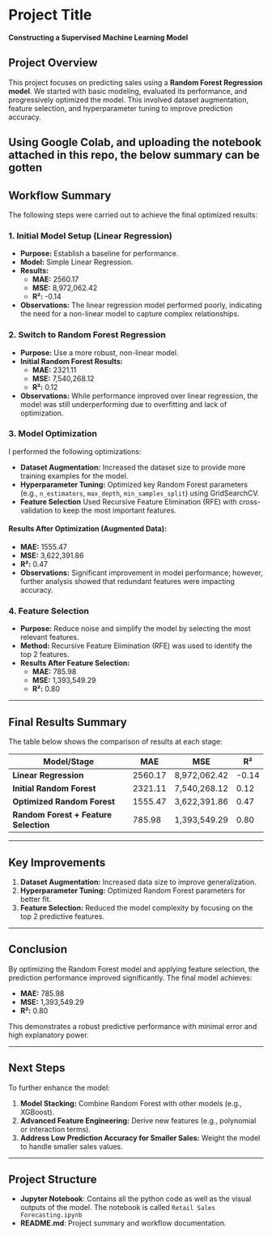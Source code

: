 # Project Title
**Constructing a Supervised Machine Learning Model**

## Project Overview
This project focuses on predicting sales using a **Random Forest Regression model**. We started with basic modeling, evaluated its performance, and progressively optimized the model. This involved dataset augmentation, feature selection, and hyperparameter tuning to improve prediction accuracy.

## Using Google Colab, and uploading the notebook attached in this repo, the below summary can be gotten

## Workflow Summary
The following steps were carried out to achieve the final optimized results:

### 1. **Initial Model Setup (Linear Regression)**
- **Purpose:** Establish a baseline for performance.
- **Model:** Simple Linear Regression.
- **Results:**
  - **MAE:** 2560.17
  - **MSE:** 8,972,062.42
  - **R²:** -0.14
- **Observations:** The linear regression model performed poorly, indicating the need for a non-linear model to capture complex relationships.

### 2. **Switch to Random Forest Regression**
- **Purpose:** Use a more robust, non-linear model.
- **Initial Random Forest Results:**
  - **MAE:** 2321.11
  - **MSE:** 7,540,268.12
  - **R²:** 0.12
- **Observations:** While performance improved over linear regression, the model was still underperforming due to overfitting and lack of optimization.

### 3. **Model Optimization**
I performed the following optimizations:
- **Dataset Augmentation:** Increased the dataset size to provide more training examples for the model.
- **Hyperparameter Tuning:** Optimized key Random Forest parameters (e.g., `n_estimators`, `max_depth`, `min_samples_split`) using GridSearchCV.
- **Feature Selection** Used Recursive Feature Elimination (RFE) with cross-validation to keep the most important features.

#### Results After Optimization (Augmented Data):
- **MAE:** 1555.47
- **MSE:** 3,622,391.86
- **R²:** 0.47
- **Observations:** Significant improvement in model performance; however, further analysis showed that redundant features were impacting accuracy.

### 4. **Feature Selection**
- **Purpose:** Reduce noise and simplify the model by selecting the most relevant features.
- **Method:** Recursive Feature Elimination (RFE) was used to identify the top 2 features.
- **Results After Feature Selection:**
  - **MAE:** 785.98
  - **MSE:** 1,393,549.29
  - **R²:** 0.80

---

## Final Results Summary
The table below shows the comparison of results at each stage:

| Model/Stage                     | MAE       | MSE          | R²    |
|---------------------------------|-----------|--------------|-------|
| **Linear Regression**           | 2560.17   | 8,972,062.42 | -0.14 |
| **Initial Random Forest**       | 2321.11   | 7,540,268.12 | 0.12  |
| **Optimized Random Forest**     | 1555.47   | 3,622,391.86 | 0.47  |
| **Random Forest + Feature Selection** | 785.98    | 1,393,549.29 | 0.80  |

---

## Key Improvements
1. **Dataset Augmentation:** Increased data size to improve generalization.
2. **Hyperparameter Tuning:** Optimized Random Forest parameters for better fit.
3. **Feature Selection:** Reduced the model complexity by focusing on the top 2 predictive features.


---

## Conclusion
By optimizing the Random Forest model and applying feature selection, the prediction performance improved significantly. The final model achieves:
- **MAE:** 785.98
- **MSE:** 1,393,549.29
- **R²:** 0.80

This demonstrates a robust predictive performance with minimal error and high explanatory power.

---

## Next Steps
To further enhance the model:
1. **Model Stacking:** Combine Random Forest with other models (e.g., XGBoost).
2. **Advanced Feature Engineering:** Derive new features (e.g., polynomial or interaction terms).
3. **Address Low Prediction Accuracy for Smaller Sales:** Weight the model to handle smaller sales values.

---

## Project Structure
- **Jupyter Notebook**: Contains all the python code as well as the visual outputs of the model. The notebook is called `Retail Sales Forecasting.ipynb`
- **README.md**: Project summary and workflow documentation.
